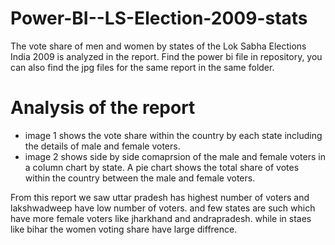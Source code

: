 # Power-BI--LS-Election-2009-stats
The vote share of men and women by states of the Lok Sabha Elections India 2009 is analyzed in the report. Find the power bi file in repository, you can also find the jpg files for the same report in the same folder.

# Analysis of the report
- image 1 shows the vote share within the country by each state including the details of male and female voters.
- image 2 shows side by side comaprsion of the male and female voters in a column chart by state. A pie chart shows the total share of votes within the country between the male and female voters.

From this report we saw uttar pradesh has highest number of voters and lakshwadweep have low number of voters. and few states are such which have more female voters like jharkhand and andrapradesh. while in staes like bihar the women voting share have large diffrence.
